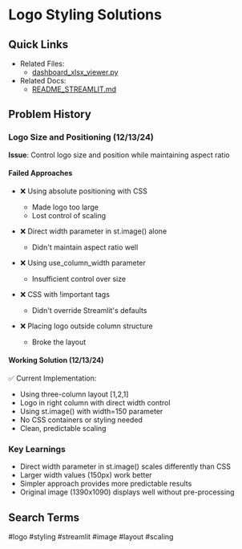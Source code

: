 # Logo Styling Solutions

## Quick Links
- Related Files: 
  - [dashboard_xlsx_viewer.py](../../streamlit_app/dashboard_xlsx_viewer.py)
- Related Docs: 
  - [README_STREAMLIT.md](../../README_STREAMLIT.md)

## Problem History

### Logo Size and Positioning (12/13/24)
**Issue**: Control logo size and position while maintaining aspect ratio

#### Failed Approaches
- ❌ Using absolute positioning with CSS
  - Made logo too large
  - Lost control of scaling
  
- ❌ Direct width parameter in st.image() alone
  - Didn't maintain aspect ratio well
  
- ❌ Using use_column_width parameter
  - Insufficient control over size
  
- ❌ CSS with !important tags
  - Didn't override Streamlit's defaults
  
- ❌ Placing logo outside column structure
  - Broke the layout

#### Working Solution (12/13/24)
✅ Current Implementation:
- Using three-column layout [1,2,1]
- Logo in right column with direct width control
- Using st.image() with width=150 parameter
- No CSS containers or styling needed
- Clean, predictable scaling

### Key Learnings
- Direct width parameter in st.image() scales differently than CSS
- Larger width values (150px) work better
- Simpler approach provides more predictable results
- Original image (1390x1090) displays well without pre-processing

## Search Terms
#logo #styling #streamlit #image #layout #scaling
